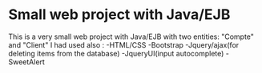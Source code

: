 # Small web project with Java/EJB
This is a very small web project with Java/EJB with two entities: "Compte" and "Client"
I had used also :
	 -HTML/CSS
	-Bootstrap
	-Jquery/ajax(for deleting items from the database)
	-JqueryUI(input autocomplete)
	-SweetAlert
	
